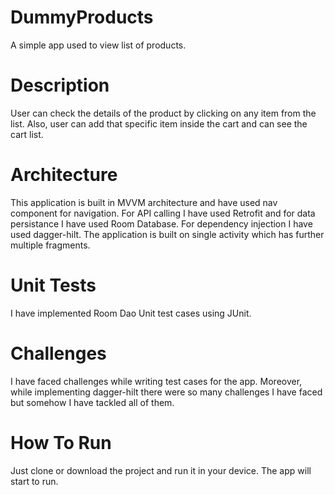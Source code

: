 # DummyProducts
A simple app used to view list of products.

# Description
User can check the details of the product by clicking on any item from the list. Also, user can add that specific item inside the cart and can see the cart list.

# Architecture
This application is built in MVVM architecture and have used nav component for navigation. For API calling I have used Retrofit and for data persistance I have used Room Database. For dependency injection I have used dagger-hilt. The application is built on single activity which has further multiple fragments. 

# Unit Tests
I have implemented Room Dao Unit test cases using JUnit.

# Challenges
I have faced challenges while writing test cases for the app. Moreover, while implementing dagger-hilt there were so many challenges I have faced but somehow I have tackled all of them.

# How To Run
Just clone or download the project and run it in your device. The app will start to run.


